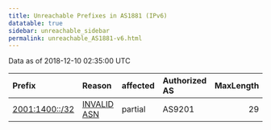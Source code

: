 ```yaml
---
title: Unreachable Prefixes in AS1881 (IPv6)
datatable: true
sidebar: unreachable_sidebar
permalink: unreachable_AS1881-v6.html
---
```


Data as of 2018-12-10 02:35:00 UTC


<div class="datatable-begin"></div>

| Prefix                                                 | Reason                                                                                               | affected   | Authorized AS   |   MaxLength | Anchor                                         |   unreachable /48s |
|:-------------------------------------------------------|:-----------------------------------------------------------------------------------------------------|:-----------|:----------------|------------:|:-----------------------------------------------|-------------------:|
| [2001:1400::/32](https://stat.ripe.net/2001:1400::/32) | [INVALID ASN](https://rpki-validator.ripe.net/announcement-preview?asn=AS1881&prefix=2001:1400::/32) | partial    | AS9201          |          29 | [RIPE](unreachable_RIPE_NCC_RPKI_Root-v6.html) |              65536 |

<div class="datatable-end"></div>